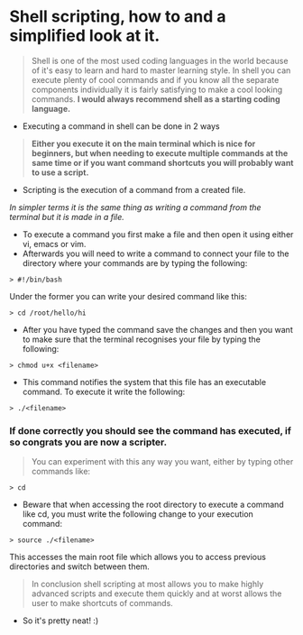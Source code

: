 # Shell scripting, how to and a simplified look at it.

> Shell is one of the most used coding languages in the world because of it's easy to learn and hard to master learning style.
In shell you can execute plenty of cool commands and if you know all the separate components individually it is fairly satisfying to make a cool looking commands. __I would always recommend shell as a starting coding language.__

* Executing a command in shell can be done in 2 ways
> __Either you execute it on the main terminal which is nice for beginners, but when needing to execute multiple commands at the same time or if you want command shortcuts you will probably want to use a script.__ 

* Scripting is the execution of a command from a created file. 

_In simpler terms it is the same thing as writing a command from the terminal but it is made in a file._
* To execute a command you first make a file and then open it using either vi, emacs or vim.
* Afterwards you will need to write a command to connect your file to the directory where your commands are by typing the following:

```shell
> #!/bin/bash
```
Under the former you can write your desired command like this:
```shell
> cd /root/hello/hi
```   
* After you have typed the command save the changes and then you want to make sure that the terminal recognises your file by typing the following:
```shell
> chmod u+x <filename>
```  
* This command notifies the system that this file has an executable command. To execute it write the following:
```shell
> ./<filename>
```

### If done correctly you should see the  command has executed, if so congrats you are now a scripter.

> You can experiment with this any way you want, either by typing other commands like:
```shell
> cd
```
* Beware that when accessing the root directory to execute a command like cd, you must write the  following change to your execution command:
```shell
> source ./<filename>
```

This accesses the main root file which allows you to access previous directories and switch between them.

> In conclusion shell scripting at most allows you to make highly advanced scripts and execute them quickly and at worst allows the user to make shortcuts of commands.

* So it's pretty neat! :)

